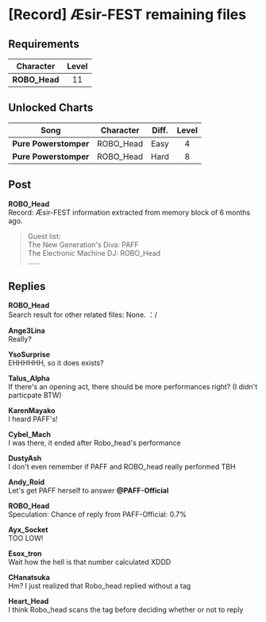 # [Record] Æsir-FEST remaining files
## Requirements
|  Character  |Level|
|-------------|:---:|
|**ROBO_Head**| 11  |

## Unlocked Charts
|        Song         |Character|Diff.|Level|
|---------------------|:-------:|:---:|:---:|
|**Pure Powerstomper**|ROBO_Head|Easy |  4  |
|**Pure Powerstomper**|ROBO_Head|Hard |  8  |

## Post
**ROBO_Head**<br>
Record: Æsir-FEST information extracted from memory block of 6 months ago. <br>
> Guest list: <br>
> The New Generation's Diva: PAFF<br>
> The Electronic Machine DJ: ROBO\_Head<br>
> ......
## Replies
**ROBO_Head**<br>
Search result for other related files: None. ：/

**Ange3Lina**<br>
Really?

**YsoSurprise**<br>
EHHHHHH, so it does exists?

**Talus_Alpha**<br>
If there's an opening act, there should be more performances right? (I didn't particpate BTW)

**KarenMayako**<br>
I heard PAFF's!

**Cybel_Mach**<br>
I was there, it ended after Robo\_head's performance

**DustyAsh**<br>
I don't even remember if PAFF and ROBO\_head really performed TBH

**Andy_Roid**<br>
Let's get PAFF herself to answer **@PAFF-Official**

**ROBO_Head**<br>
Speculation: Chance of reply from PAFF-Official: 0.7%

**Ayx_Socket**<br>
TOO LOW!

**Esox_tron**<br>
Wait how the hell is that number calculated XDDD

**CHanatsuka**<br>
Hm? I just realized that Robo\_head replied without a tag

**Heart_Head**<br>
I think Robo\_head scans the tag before deciding whether or not to reply

